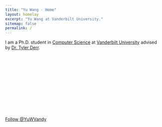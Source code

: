 ```yaml
---
title: "Yu Wang - Home"
layout: homelay
excerpt: "Yu Wang at Vanderbilt University."
sitemap: false
permalink: /
---
```



I am a Ph.D. student in [Computer Science](https://engineering.vanderbilt.edu/eecs/) at [Vanderbilt University](https://vanderbilt.edu) advised by [Dr. Tyler Derr](https://www.cse.msu.edu/~derrtyle/).


<div id="profile">
<img src="{{site.utl}}{{site.baseutl}}/images/carousel/Profile.png" style="margin:0px 800px; width:200px; display:block; " />
</div>

<div position="right"'>
<a href="https://twitter.com/YuWVandy?ref_src=twsrc%5Etfw" class="twitter-follow-button" data-show-count="false" >
 Follow @YuWVandy 
</a><script async src="https://platform.twitter.com/widgets.js" charset="utf-8"></script>
<div>
